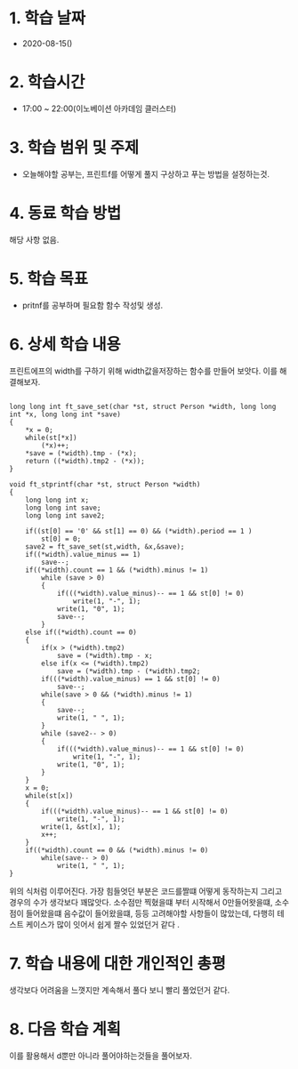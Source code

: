 # 1. 학습 날짜

* 2020-08-15()

# 2. 학습시간

* 17:00 ~ 22:00(이노베이션 아카데임 클러스터)

# 3. 학습 범위 및 주제

* 오늘해야할 공부는, 프린트f를 어떻게 풀지 구상하고 푸는 방법을 설정하는것. 
    
# 4. 동료 학습 방법

해당 사항 없음.

# 5. 학습 목표

* pritnf를 공부하며 필요함 함수 작성및 생성. 

# 6. 상세 학습 내용

프린트에프의 width를 구하기 위해 width값을저장하는 함수를 만들어 보앗다. 이를 해결해보자. 


<pre><code>
long long int ft_save_set(char *st, struct Person *width, long long int *x, long long int *save)
{
	*x = 0;
	while(st[*x])
		(*x)++;
	*save = (*width).tmp - (*x);
	return ((*width).tmp2 - (*x));
}

void ft_stprintf(char *st, struct Person *width)
{
	long long int x;
	long long int save;
	long long int save2;

	if((st[0] == '0' && st[1] == 0) && (*width).period == 1 )
		st[0] = 0;
	save2 = ft_save_set(st,width, &x,&save);
	if((*width).value_minus == 1)
		save--;
	if((*width).count == 1 && (*width).minus != 1)
		while (save > 0)
		{
			if(((*width).value_minus)-- == 1 && st[0] != 0)
				write(1, "-", 1);
			write(1, "0", 1);
			save--;
		}
	else if((*width).count == 0)
	{
		if(x > (*width).tmp2)
			save = (*width).tmp - x;
		else if(x <= (*width).tmp2)
			save = (*width).tmp - (*width).tmp2;
		if(((*width).value_minus) == 1 && st[0] != 0)
			save--;
		while(save > 0 && (*width).minus != 1)
		{
			save--;
			write(1, " ", 1);
		}
		while (save2-- > 0)
		{
			if(((*width).value_minus)-- == 1 && st[0] != 0)
				write(1, "-", 1);
			write(1, "0", 1);
		}
	}
	x = 0;
	while(st[x])
	{
		if(((*width).value_minus)-- == 1 && st[0] != 0)
			write(1, "-", 1);
		write(1, &st[x], 1);
		x++;
	}
	if((*width).count == 0 && (*width).minus != 0)
		while(save-- > 0)
			write(1, " ", 1);
}
</pre></code>
위의 식처럼 이루어진다. 가장 힘들엇던 부분은 코드를짤떄 어떻게 동작하는지 그리고 경우의 수가 생각보다 꽤많앗다. 
소수점만 찍혔을떄 부터 시작해서 0만들어왓을떄, 소수점이 들어왔을떄 음수값이 들어왔을떄, 등등 고려해야할 사항들이 많았는데, 다행히 
테스트 케이스가 많이 잇어서 쉽게 짤수 있었던거 같다 .



# 7. 학습 내용에 대한 개인적인 총평

생각보다 어려움을 느꼇지만 계속해서 풀다 보니 빨리 풀었던거 같다. 

# 8. 다음 학습 계획
이를 활용해서 d뿐만 아니라 풀어야하는것들을 풀어보자. 